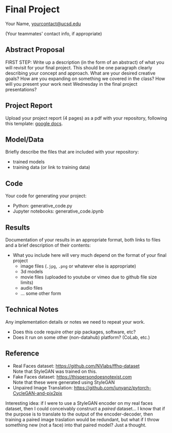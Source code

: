 # Final Project

Your Name, yourcontact@ucsd.edu

(Your teammates' contact info, if appropriate)

## Abstract Proposal

FIRST STEP: Write up a description (in the form of an abstract) of what you will revisit for your final project. This should be one paragraph clearly describing your concept and approach. What are your desired creative goals? How are you expanding on something we covered in the class? How will you present your work next Wednesday in the final project presentations? 

## Project Report

Upload your project report (4 pages) as a pdf with your repository, following this template: [google docs](https://drive.google.com/open?id=1mgIxwX1VseLyeM9uPSv5GJQgRWNFqtBZ0GKE9d4Qxww).

## Model/Data

Briefly describe the files that are included with your repository:
- trained models
- training data (or link to training data)

## Code

Your code for generating your project:
- Python: generative_code.py
- Jupyter notebooks: generative_code.ipynb

## Results

Documentation of your results in an appropriate format, both links to files and a brief description of their contents:
- What you include here will very much depend on the format of your final project
  - image files (`.jpg`, `.png` or whatever else is appropriate)
  - 3d models
  - movie files (uploaded to youtube or vimeo due to github file size limits)
  - audio files
  - ... some other form

## Technical Notes

Any implementation details or notes we need to repeat your work. 
- Does this code require other pip packages, software, etc?
- Does it run on some other (non-datahub) platform? (CoLab, etc.)

## Reference

- Real Faces dataset: https://github.com/NVlabs/ffhq-dataset  
  Note that StyleGAN was trained on this.
- Fake Faces dataset: https://thispersondoesnotexist.com  
  Note that these were generated using StyleGAN
- Unpaired Image Translation: https://github.com/junyanz/pytorch-CycleGAN-and-pix2pix


Interesting idea: if I were to use a StyleGAN encoder on my real faces dataset, then I could conceivably construct a *paired* dataset... I know that if the purpose is to translate to the output of the encoder-decoder, then training a paired image traslation would be redundant, but what if I throw something new (not a face) into that paired model?  Just a thought.
